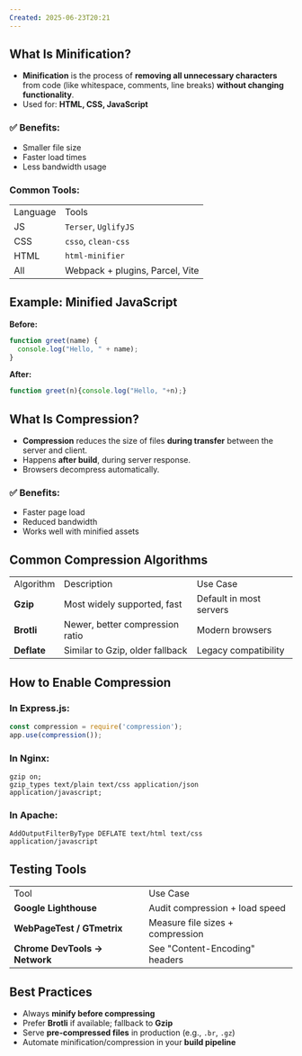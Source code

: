 ```yaml
---
Created: 2025-06-23T20:21
---
```

## What Is Minification?

- **Minification** is the process of **removing all unnecessary characters** from code (like whitespace, comments, line breaks) **without changing functionality**.
- Used for: **HTML, CSS, JavaScript**

### ✅ Benefits:

- Smaller file size
- Faster load times
- Less bandwidth usage

  

### Common Tools:

|   |   |
|---|---|
|Language|Tools|
|JS|`Terser`, `UglifyJS`|
|CSS|`csso`, `clean-css`|
|HTML|`html-minifier`|
|All|Webpack + plugins, Parcel, Vite|

  

## Example: Minified JavaScript

**Before:**

```JavaScript
function greet(name) {
  console.log("Hello, " + name);
}
```

**After:**

```JavaScript
function greet(n){console.log("Hello, "+n);}
```

  

## What Is Compression?

- **Compression** reduces the size of files **during transfer** between the server and client.
- Happens **after build**, during server response.
- Browsers decompress automatically.

### ✅ Benefits:

- Faster page load
- Reduced bandwidth
- Works well with minified assets

  

## Common Compression Algorithms

|   |   |   |
|---|---|---|
|Algorithm|Description|Use Case|
|**Gzip**|Most widely supported, fast|Default in most servers|
|**Brotli**|Newer, better compression ratio|Modern browsers|
|**Deflate**|Similar to Gzip, older fallback|Legacy compatibility|

  

## How to Enable Compression

### In **Express.js**:

```JavaScript
const compression = require('compression');
app.use(compression());
```

### In **Nginx**:

```Plain
gzip on;
gzip_types text/plain text/css application/json application/javascript;
```

### In **Apache**:

```Plain
AddOutputFilterByType DEFLATE text/html text/css application/javascript
```

  

## Testing Tools

|   |   |
|---|---|
|Tool|Use Case|
|**Google Lighthouse**|Audit compression + load speed|
|**WebPageTest / GTmetrix**|Measure file sizes + compression|
|**Chrome DevTools → Network**|See "Content-Encoding" headers|

  

## Best Practices

- Always **minify before compressing**
- Prefer **Brotli** if available; fallback to **Gzip**
- Serve **pre-compressed files** in production (e.g., `.br`, `.gz`)
- Automate minification/compression in your **build pipeline**